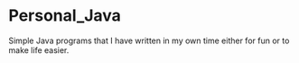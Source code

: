 # Personal_Java
Simple Java programs that I have written in my own time either for fun or to make life easier.
